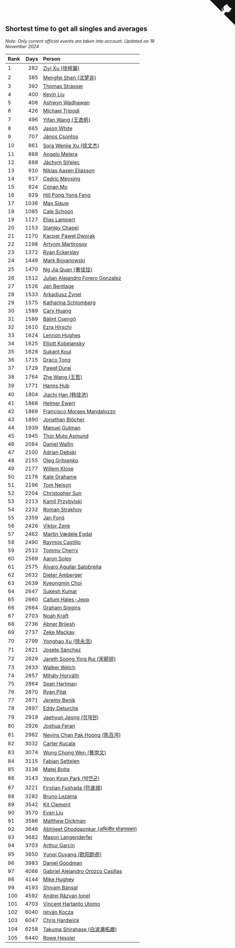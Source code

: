 ## Shortest time to get all singles and averages

*Note: Only current official events are taken into account.*
*Updated on 19 November 2024*

| Rank | Days | Person |
| :--- | ---: | :--- |
| 1 | 282 | [Ziyi Xu (徐梓翼)](https://www.worldcubeassociation.org/persons/2023XUZI01) |
| 2 | 385 | [Mengfei Shen (沈梦非)](https://www.worldcubeassociation.org/persons/2018SHEN07) |
| 3 | 392 | [Thomas Strasser](https://www.worldcubeassociation.org/persons/2022STRA10) |
| 4 | 400 | [Kevin Liu](https://www.worldcubeassociation.org/persons/2023LIUK02) |
| 5 | 406 | [Ashwyn Wadhawan](https://www.worldcubeassociation.org/persons/2022WADH02) |
| 6 | 426 | [Michael Tripodi](https://www.worldcubeassociation.org/persons/2021TRIP01) |
| 7 | 496 | [Yifan Wang (王逸帆)](https://www.worldcubeassociation.org/persons/2017WANY29) |
| 8 | 665 | [Jason White](https://www.worldcubeassociation.org/persons/2016WHIT16) |
| 9 | 707 | [János Csontos](https://www.worldcubeassociation.org/persons/2022CSON01) |
| 10 | 861 | [Sora Wenjie Xu (徐文杰)](https://www.worldcubeassociation.org/persons/2016XUWE02) |
| 11 | 868 | [Angelo Melera](https://www.worldcubeassociation.org/persons/2022MELE01) |
| 12 | 888 | [Jáchym Střelec](https://www.worldcubeassociation.org/persons/2022STRE03) |
| 13 | 910 | [Niklas Aasen Eliasson](https://www.worldcubeassociation.org/persons/2021ELIA01) |
| 14 | 917 | [Cedric Meysing](https://www.worldcubeassociation.org/persons/2017MEYS02) |
| 15 | 924 | [Conan Mo](https://www.worldcubeassociation.org/persons/2020MOCO01) |
| 16 | 929 | [Hill Pong Yong Feng](https://www.worldcubeassociation.org/persons/2017FENG10) |
| 17 | 1036 | [Max Siauw](https://www.worldcubeassociation.org/persons/2017SIAU02) |
| 18 | 1085 | [Cale Schoon](https://www.worldcubeassociation.org/persons/2014SCHO02) |
| 19 | 1127 | [Elias Lampert](https://www.worldcubeassociation.org/persons/2021LAMP01) |
| 20 | 1153 | [Stanley Chapel](https://www.worldcubeassociation.org/persons/2016CHAP04) |
| 21 | 1170 | [Kacper Paweł Dworak](https://www.worldcubeassociation.org/persons/2020DWOR01) |
| 22 | 1198 | [Artyom Martirosov](https://www.worldcubeassociation.org/persons/2016MART29) |
| 23 | 1372 | [Ryan Eckersley](https://www.worldcubeassociation.org/persons/2019ECKE02) |
| 24 | 1449 | [Mark Boyanowski](https://www.worldcubeassociation.org/persons/2014BOYA01) |
| 25 | 1470 | [Ng Jia Quan (黄佳铨)](https://www.worldcubeassociation.org/persons/2015QUAN03) |
| 26 | 1512 | [Julian Alejandro Forero Gonzalez](https://www.worldcubeassociation.org/persons/2018GONZ30) |
| 27 | 1526 | [Jan Bentlage](https://www.worldcubeassociation.org/persons/2010BENT01) |
| 28 | 1533 | [Arkadiusz Żynel](https://www.worldcubeassociation.org/persons/2018ZYNE01) |
| 29 | 1575 | [Katharina Schlomberg](https://www.worldcubeassociation.org/persons/2020SCHL01) |
| 30 | 1589 | [Cary Huang](https://www.worldcubeassociation.org/persons/2015HUAN48) |
| 31 | 1589 | [Bálint Csengő](https://www.worldcubeassociation.org/persons/2019CSEN01) |
| 32 | 1610 | [Ezra Hirschi](https://www.worldcubeassociation.org/persons/2019HIRS01) |
| 33 | 1624 | [Lennon Hughes](https://www.worldcubeassociation.org/persons/2017HUGH04) |
| 34 | 1625 | [Elliott Kobelansky](https://www.worldcubeassociation.org/persons/2019KOBE03) |
| 35 | 1628 | [Sukant Koul](https://www.worldcubeassociation.org/persons/2014KOUL01) |
| 36 | 1715 | [Draco Tong](https://www.worldcubeassociation.org/persons/2020TONG02) |
| 37 | 1729 | [Paweł Duraj](https://www.worldcubeassociation.org/persons/2016DURA09) |
| 38 | 1764 | [Zhe Wang (王哲)](https://www.worldcubeassociation.org/persons/2019WANZ21) |
| 39 | 1771 | [Hanns Hub](https://www.worldcubeassociation.org/persons/2013HUBH01) |
| 40 | 1804 | [Jiachi Han (韩佳池)](https://www.worldcubeassociation.org/persons/2014HANJ02) |
| 41 | 1868 | [Helmer Ewert](https://www.worldcubeassociation.org/persons/2015EWER01) |
| 42 | 1869 | [Francisco Moraes Mandalozzo](https://www.worldcubeassociation.org/persons/2017MAND13) |
| 43 | 1890 | [Jonathan Blöcher](https://www.worldcubeassociation.org/persons/2018BLOC01) |
| 44 | 1939 | [Manuel Gutman](https://www.worldcubeassociation.org/persons/2017GUTM01) |
| 45 | 1945 | [Thor Muto Asmund](https://www.worldcubeassociation.org/persons/2017ASMU01) |
| 46 | 2084 | [Daniel Wallin](https://www.worldcubeassociation.org/persons/2013WALL03) |
| 47 | 2100 | [Adrian Dębski](https://www.worldcubeassociation.org/persons/2017DEBS01) |
| 48 | 2155 | [Oleg Gritsenko](https://www.worldcubeassociation.org/persons/2011GRIT01) |
| 49 | 2177 | [Willem Klose](https://www.worldcubeassociation.org/persons/2017KLOS01) |
| 50 | 2178 | [Kate Grahame](https://www.worldcubeassociation.org/persons/2018GRAH05) |
| 51 | 2196 | [Tom Nelson](https://www.worldcubeassociation.org/persons/2013NELS01) |
| 52 | 2204 | [Christopher Sun](https://www.worldcubeassociation.org/persons/2017SUNC02) |
| 53 | 2213 | [Kamil Przybylski](https://www.worldcubeassociation.org/persons/2016PRZY01) |
| 54 | 2232 | [Roman Strakhov](https://www.worldcubeassociation.org/persons/2012STRA02) |
| 55 | 2359 | [Jan Fonš](https://www.worldcubeassociation.org/persons/2017FONS04) |
| 56 | 2426 | [Viktor Zenk](https://www.worldcubeassociation.org/persons/2016ZENK01) |
| 57 | 2462 | [Martin Vædele Egdal](https://www.worldcubeassociation.org/persons/2013EGDA02) |
| 58 | 2490 | [Raymos Castillo](https://www.worldcubeassociation.org/persons/2017CAST41) |
| 59 | 2512 | [Tommy Cherry](https://www.worldcubeassociation.org/persons/2015CHER07) |
| 60 | 2569 | [Aaron Soley](https://www.worldcubeassociation.org/persons/2017SOLE01) |
| 61 | 2575 | [Álvaro Aguilar Salobreña](https://www.worldcubeassociation.org/persons/2015SALO01) |
| 62 | 2632 | [Dieter Amberger](https://www.worldcubeassociation.org/persons/2016AMBE02) |
| 63 | 2639 | [Kyeongmin Choi](https://www.worldcubeassociation.org/persons/2017CHOI07) |
| 64 | 2647 | [Sukesh Kumar](https://www.worldcubeassociation.org/persons/2017KUMA30) |
| 65 | 2660 | [Callum Hales-Jepp](https://www.worldcubeassociation.org/persons/2012HALE01) |
| 66 | 2664 | [Graham Siggins](https://www.worldcubeassociation.org/persons/2016SIGG01) |
| 67 | 2703 | [Noah Kraft](https://www.worldcubeassociation.org/persons/2016KRAF01) |
| 68 | 2736 | [Abner Brijesh](https://www.worldcubeassociation.org/persons/2016BRIJ01) |
| 69 | 2737 | [Zeke Mackay](https://www.worldcubeassociation.org/persons/2015MACK06) |
| 70 | 2799 | [Yonghao Xu (徐永浩)](https://www.worldcubeassociation.org/persons/2017XUYO01) |
| 71 | 2821 | [Josete Sánchez](https://www.worldcubeassociation.org/persons/2015SANC18) |
| 72 | 2829 | [Jareth Soong Ying Rui (宋颖锐)](https://www.worldcubeassociation.org/persons/2016SOON01) |
| 73 | 2833 | [Walker Welch](https://www.worldcubeassociation.org/persons/2011WELC01) |
| 74 | 2857 | [Mihály Horváth](https://www.worldcubeassociation.org/persons/2016HORV04) |
| 75 | 2864 | [Sean Hartman](https://www.worldcubeassociation.org/persons/2016HART02) |
| 76 | 2870 | [Ryan Pilat](https://www.worldcubeassociation.org/persons/2016PILA03) |
| 77 | 2871 | [Jeremy Benik](https://www.worldcubeassociation.org/persons/2016BENI05) |
| 78 | 2897 | [Eddy Deturche](https://www.worldcubeassociation.org/persons/2014DETU01) |
| 79 | 2919 | [Jaehyun Jeong (정재현)](https://www.worldcubeassociation.org/persons/2016JEON02) |
| 80 | 2926 | [Joshua Feran](https://www.worldcubeassociation.org/persons/2011FERA01) |
| 81 | 2982 | [Nevins Chan Pak Hoong (陈百鸿)](https://www.worldcubeassociation.org/persons/2010CHAN20) |
| 82 | 3032 | [Carter Kucala](https://www.worldcubeassociation.org/persons/2015KUCA01) |
| 83 | 3074 | [Wong Chong Wen (黄崇文)](https://www.worldcubeassociation.org/persons/2014WENW01) |
| 84 | 3115 | [Fabian Settelen](https://www.worldcubeassociation.org/persons/2015SETT01) |
| 85 | 3136 | [Matej Bolta](https://www.worldcubeassociation.org/persons/2015BOLT01) |
| 86 | 3143 | [Yeon Kyun Park (박연균)](https://www.worldcubeassociation.org/persons/2016PARK10) |
| 87 | 3221 | [Firstian Fushada (符逢城)](https://www.worldcubeassociation.org/persons/2015FUSH01) |
| 88 | 3282 | [Bruno Lezama](https://www.worldcubeassociation.org/persons/2014LEZA02) |
| 89 | 3542 | [Kit Clement](https://www.worldcubeassociation.org/persons/2008CLEM01) |
| 90 | 3570 | [Evan Liu](https://www.worldcubeassociation.org/persons/2009LIUE01) |
| 91 | 3586 | [Matthew Dickman](https://www.worldcubeassociation.org/persons/2013DICK01) |
| 92 | 3646 | [Abhijeet Ghodgaonkar (अभिजीत घोडगावकर)](https://www.worldcubeassociation.org/persons/2013GHOD01) |
| 93 | 3682 | [Mason Langenderfer](https://www.worldcubeassociation.org/persons/2013LANG03) |
| 94 | 3703 | [Arthur Garcin](https://www.worldcubeassociation.org/persons/2014GARC27) |
| 95 | 3850 | [Yunqi Ouyang (欧阳韵奇)](https://www.worldcubeassociation.org/persons/2007YUNQ01) |
| 96 | 3983 | [Daniel Goodman](https://www.worldcubeassociation.org/persons/2013GOOD01) |
| 97 | 4066 | [Gabriel Alejandro Orozco Casillas](https://www.worldcubeassociation.org/persons/2008CASI01) |
| 98 | 4144 | [Mike Hughey](https://www.worldcubeassociation.org/persons/2007HUGH01) |
| 99 | 4193 | [Shivam Bansal](https://www.worldcubeassociation.org/persons/2011BANS02) |
| 100 | 4592 | [Andrei Răzvan Ionel](https://www.worldcubeassociation.org/persons/2012IONE01) |
| 101 | 4703 | [Vincent Hartanto Utomo](https://www.worldcubeassociation.org/persons/2010UTOM01) |
| 102 | 6040 | [István Kocza](https://www.worldcubeassociation.org/persons/2005KOCZ01) |
| 103 | 6047 | [Chris Hardwick](https://www.worldcubeassociation.org/persons/2003HARD01) |
| 104 | 6258 | [Takuma Shirahase (白波瀬拓磨)](https://www.worldcubeassociation.org/persons/2007SHIR01) |
| 105 | 6440 | [Rowe Hessler](https://www.worldcubeassociation.org/persons/2007HESS01) |


<a href="https://github.com/JustinTimeCuber/wca_statistics" class="github-corner" aria-label="View source on Github"><svg width="80" height="80" viewBox="0 0 250 250" style="fill:#151513; color:#fff; position: absolute; top: 0; border: 0; right: 0;" aria-hidden="true"><path d="M0,0 L115,115 L130,115 L142,142 L250,250 L250,0 Z"></path><path d="M128.3,109.0 C113.8,99.7 119.0,89.6 119.0,89.6 C122.0,82.7 120.5,78.6 120.5,78.6 C119.2,72.0 123.4,76.3 123.4,76.3 C127.3,80.9 125.5,87.3 125.5,87.3 C122.9,97.6 130.6,101.9 134.4,103.2" fill="currentColor" style="transform-origin: 130px 106px;" class="octo-arm"></path><path d="M115.0,115.0 C114.9,115.1 118.7,116.5 119.8,115.4 L133.7,101.6 C136.9,99.2 139.9,98.4 142.2,98.6 C133.8,88.0 127.5,74.4 143.8,58.0 C148.5,53.4 154.0,51.2 159.7,51.0 C160.3,49.4 163.2,43.6 171.4,40.1 C171.4,40.1 176.1,42.5 178.8,56.2 C183.1,58.6 187.2,61.8 190.9,65.4 C194.5,69.0 197.7,73.2 200.1,77.6 C213.8,80.2 216.3,84.9 216.3,84.9 C212.7,93.1 206.9,96.0 205.4,96.6 C205.1,102.4 203.0,107.8 198.3,112.5 C181.9,128.9 168.3,122.5 157.7,114.1 C157.9,116.9 156.7,120.9 152.7,124.9 L141.0,136.5 C139.8,137.7 141.6,141.9 141.8,141.8 Z" fill="currentColor" class="octo-body"></path></svg></a><style>.github-corner:hover .octo-arm{animation:octocat-wave 560ms ease-in-out}@keyframes octocat-wave{0%,100%{transform:rotate(0)}20%,60%{transform:rotate(-25deg)}40%,80%{transform:rotate(10deg)}}@media (max-width:500px){.github-corner:hover .octo-arm{animation:none}.github-corner .octo-arm{animation:octocat-wave 560ms ease-in-out}}</style>
